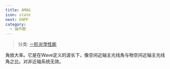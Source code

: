 ```yaml
---
title: AMAG
icon: state
next: ENPP
category:
  - 操作数
---
```


> 分类: [一阶光学性能](/hb/operands/131/879/  "Zemax 操作数 一阶光学性能")

角放大率。它是在Wave定义的波长下，像空间近轴主光线角与物空间近轴主光线角之比。对非近轴系统无效。